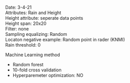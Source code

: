 Date:               3-4-21  
Attributes:         Rain and Height  
Height attribute:   seperate data points  
Height span:        20x20  
Filter:             none  
Sampling equalizing: Random  
Locaton negative example: Random point in rader (KNMI)  
Rain threshold:     0  

Machine Learning method
- Random forest
- 10-fold cross validation
- Hyperparemeter optimization: NO
